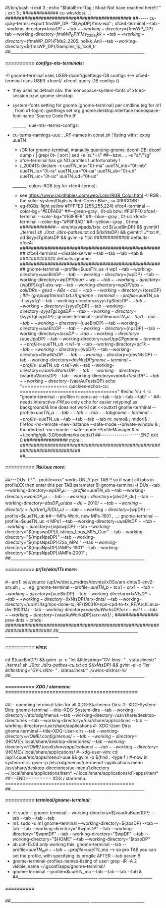 #!/bin/bash -i
exit 3 ;
echo "$fatalErrorTag  :  Must-Not have reached here!!! "  ; exit 3 ;
############# cu-wks/dos/... : ##############################################
##----- cu-qcky-terms:
export fmsWP_DP="${wpDP}/fms-wp" ;  xfce4-terminal  --tab --working-directory=${tosoDP}  --tab --working-directory=${fmsWP_DP}  --tab  --working-directory=${fmsWP_DP}/FMs_2205_1kk  --tab --working-directory=${fmsWP_DP}/FMs2_2205_no1kk_Anil  --tab --working-directory=${fmsWP_DP}/Samples_1p_1coll_tr
##________________________________________  ___________________________


#####  ==========  configs-nts-terminals:
-!! gnome-terminal uses USER-dconf/gsettings-DB configs  <-->  xfce4-terminal  uses USER-xfconf/-xfconf-query-DB configs ()
- they uses as default obv. the monospace-system-fonts of xfce4-session bzw. gnome-desktop
- system-fonts setting for gnome (gnome-terminal) per cmdline (eg for m1 , from u1-login):    gsettings  set   org.gnome.desktop.interface monospace-font-name 'Source Code Pro 9'

	_______:  uue-nts--terms-configs:
-  cu-terms-namings-uue :  _RF-names in const.sh ! listing with : expg  uueTN 
	- /OR for gnome-terminal, manaully querying-gnome-dconf-DB:    dconf dump / | grepi 0t-  | sort | sed -e 's/.*=//'    ##--bzw. ...  -e  "s/'/\"/g"
	- xfce-terminal has go NO profiles ! unfortunately !
	- /_200413:   declare -x   uueTN_ma="0t-ma" uueTN_mb="0t-mb" uueTN_ra="0t-ra" uueTN_ua="0t-ua" uueTN_ub="0t-ub" uueTN_uc="0t-uc" uueTN_ud="0t-ud"

	_______:  colors-RGB (eg for  xfce4-terms):
	- see https://www.rapidtables.com/web/color/RGB_Color.html
	-!! RGB : the color-system/Digits is Red-Green-Blue , so #RRGGBB  !
	- eg-RGBs:  light yellow #FFFFE0 (255,255,224)
	 xfce4-terminal  --color-bg="#EDFAE0"   ##--green-gray , 0t-ub   bzw:  #F0FFF0
	 xfce4-terminal  --color-bg="#E8F8F8"   ##--blue--gray , 0t-uc
	 xfce4-terminal  --color-bg="#F6F3AD"   ##--yellow--gray , 0t-ma
#############-- vim/nts/wpads/txts:
cd ${uueBinDP}  &&  gvimtit1   ./terms1.*sh* ./0*txt  ./dirs-pathes*.txt
cd ${lxNtsDP}   &&  gvimtit1   ./*.txt
#_  cd $syysTgStatsDP  &&  gvim  -p  *.txt
############# defaults-xfce4: #####################################################
xfce4-terminal  --disable-server  --tab --tab --tab --tab &
############# defaults-gnome: #####################################################
gnome-terminal --profile=$uueTN_ua   -t   wp1      --tab --working-directory=${uueBinDP}  --tab --working-directory=${wpDP}  --tab --working-directory=${wpDP}/0curr-wp  --tab --working-directory=${wpDP}/kg1-abs-wp  --tab --working-directory=${wpDP}/abs-coll/DRs-gesd-ABs-coll  --tab --working-directory=${tosoDP}  ;   ##-  $(grepi wp1  terms1.txt.sh )
gnome-terminal --profile=$uueTN_ua   -t  syysTg1    --tab --working-directory=${syysTgStatsDP}  --tab --working-directory=${syysTgDP}  --tab --working-directory=${syysTgLogsDP} --tab --working-directory=${syysTgLogsDP}  ;
gnome-terminal --profile=$uueTN_ua   -t  up1-uue   --tab --working-directory=${uueBinDP}  --tab --working-directory=${uueEtcDP}  --tab --working-directory=${npsDP}  --tab --working-directory=${tosoDP}  --tab --working-directory=${uueUppDP}  --tab --working-directory=${uueUppDP}
gnome-terminal --profile=$uueTN_ub   -t  w1-m      --tab --working-directory=${dc1k}  --tab --working-directory=${wpDP}  --tab  --working-directory=${l1nwNtsDP}  --tab --working-directory=${devNtsDP}  --tab --working-directory=${devNtsDP}
gnome-terminal --profile=$uueTN_ub   -t  te1-wk    --tab  --working-directory=${vaarAuWorksDP}  --tab  --working-directory=${vaarAuWorksDP}  --tab  --working-directory=${vaarAuTestsDP} --tab  --working-directory=${vaarAuTestsDP}
echo "================ quickies-echos-cu: =================================="
#echo  'su -l -c "gnome-terminal --profile=rt-cons-ue  --tab --tab --tab  --tab"  - '  ##-needs interactive-PW,so only echo for easier retyping! as background/& line does not work!
cat <<outtxt1
	gnome-terminal --profile=$uueTN_ua  --tab --tab --tab  --tab
	gnome-terminal --profile=$uueTN_ua --tab --tab --tab --tab
	m:  nemo& ;  midori& ; firefox  -no-remote -new-instance --safe-mode --private-window & ; thunderbird -no-remote --safe-mode -ProfileManager &
	vi   ~/.config/gtk-3.0/bookmarks
outtxt1
##--------------------END
exit 0
################ more: #########################################################################
##________________________________________  ___________________________


#####  ==========  1kk/uue more:
##---DUs: (!! "--profile=xxx" works ONLY per TAB !! so if want all tabs in profileXX then enter this per TAB parameter !!)
gnome-terminal  -t DUs    --tab --working-directory=${wpDP_du}  --profile=$uueTN_ub  --tab --working-directory=${wpmDP_du}   --tab --working-directory=${absDP_du}  --tab  --working-directory=${absDP_du}/abs-du-2010/ --tab --working-directory=/up1/w1_AR/DU_cu/  --tab --working-directory=${wpDP} --profile=$uueTN_ub
##---MPs-Work, new MPs-1901 , ...:
gnome-terminal  --profile=$uueTN_uc  -t  MPs1  --tab --working-directory=${uueBinDP}  --tab --working-directory=${mpswpDP}  --tab --working-directory="${mpswpDP}/Listings_Logs_MPs_Curr"  --tab --working-directory="${mpsNpsDP}"  --tab --working-directory="${mpsNpsDP}/2So_MPs "  --tab --working-directory="${mpsNpsDP}/AMPs-1901"  --tab --working-directory="${mpsNpsDP}/AMPs-2001" ;
##________________________________________  ___________________________


#####  ==========  prj1s/wks/ITs more:
#--arx1:  see/source   /up1/w/docs_m/dres/devnts/lxOSs/arx-dnts/0-env2-arx.sh ; ... ; eg:
gnome-terminal --profile=$uueTN_ub   -t  cu1-arx1  --tab --working-directory=${uueBinDP}  --tab --working-directory=${lxNtsDP}  --tab --working-directory=${lxNtsDP}/arx-dnts/  --tab --working-directory=/up1/t1/lag/nps-done-tx_RF/190310-nps-cpd-to-tx_RF/ArchLinux-dw-190314/  --tab --working-directory=${vaarAuWorksDP}/arx-wk1/  --tab --working-directory=${vaarAuWorksDP}/arx-wk1/  ;
################ prev dnts + cmds : #########################################################################
##________________________________________  ___________________________


#####  ==========  vims:
cd ${uueBinDP}  &&  gvim  -p  -c "let &titlestring=\"GV-bins- \" . statuslinestr"   ./terms1.sh ./0*txt  ./dirs-pathes-cu.txt
cd ${lxNtsDP}   &&  gvim  -p  -c "let &titlestring=\"GV-LxNts- \" . statuslinestr"   ./xwins-distros-lx/*
##________________________________________  ___________________________


#####  ==========  XDG / starmenu: =============================================
##-- openning terminal-tabs for all XDG-Startmenu-Dirs:
#- XDG-System-Dirs:
gnome-terminal --title=XDG-System-dirs  --tab --working-directory=/etc/xdg/menus  --tab --working-directory=/usr/share/desktop-directories  --tab  --working-directory=/usr/share/applications  --tab  --working-directory=/usr/share/applications
#- XDG-User-Dirs:    
gnome-terminal --title=XDG-User-dirs --tab --working-directory=${HOME}/.config/menus/  --tab --working-directory=${HOME}/.local/share/desktop-directories/  --tab  --working-directory=${HOME}/.local/share/applications/  --tab --working-directory=${HOME}/.local/share/applications/
#- xdg-user-vim:
cd /up1/.cuue/etc/apps/menu1-uue  &&  gvim -p $(find . -type f )
#-now in system-dirs:  gvim -p /etc/xdg/menus/ue-menu1-applications.menu  /usr/share/desktop-directories/ue-menu1.directory  ~/.local/share/applications/item* ~/.local/share/applications/d1-apps/item*
##==END========= XDG / starmenu: =============================================
##________________________________________  ___________________________


#####  ==========  terminal/gnome-terminal:
- rt: 	sudo  -i     gnome-terminal --working-directory=${vaarAuBups1DP}  --tab --tab --tab --tab
- m1: 	sudo  -u m1  gnome-terminal --working-directory=${absDP}  --tab --tab  --tab --working-directory="$wpmDP"  --tab  --working-directory="$wpmDP"  --tab  --working-directory="$wpDP" --tab  --working-directory="$HOME"  --tab --working-directory="$tosoDP"
- ab ubt-15.04 only working this:   gnome-terminal --tab --profile=$uueTN_ma --tab --profile=$uueTN_ma  --> so pro TAB you can set the profile, with specifying its progile AFTER --tab param !!
- gnome-terminal-profiles-names-listing of user:   grep -iR -A 2  visible_name   ~/.gconf/apps/gnome-terminal/
- gnome-terminal --profile=$uueTN_ma --tab --tab --tab --tab &
##________________________________________  ___________________________


#####  ==========  
##________________________________________  ___________________________


